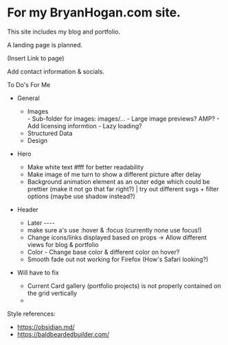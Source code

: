 # For my BryanHogan.com site.
This site includes my blog and portfolio.

A landing page is planned.

(Insert Link to page)

Add contact information & socials.

To Do's For Me

- General
    -  Images    
      - Sub-folder for images: images/...
      - Large image previews? AMP?
      - Add licensing informtion
      - Lazy loading?
    - Structured Data
    - Design

    
- Hero
    - Make white text #fff for better readability
    - Make image of me turn to show a different picture after delay
    - Background animation element as an outer edge which could be prettier (make it not go that far right?) | try out different svgs + filter options (maybe use shadow instead?)

- Header
    - Later ----
    - make sure a's use :hover & :focus (currently none use focus!)
    - Change icons/links displayed based on props -> Allow different views for blog & portfolio
    - Color - Change base color & different color on hover?
    - Smooth fade out not working for Firefox (How's Safari looking?)

- Will have to fix
    -  Current Card gallery (portfolio projects) is not properly contained on the grid vertically
    - 
Style references:
- https://obsidian.md/
- https://baldbeardedbuilder.com/
